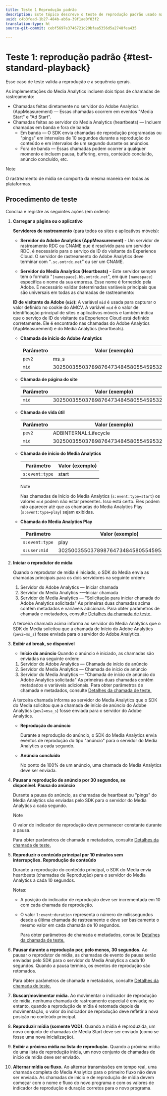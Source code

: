 ```yaml
---
title: Teste 1 Reprodução padrão
description: Este tópico descreve o teste de reprodução padrão usado na validação.
uuid: c4b3fead-1b27-484b-ab6a-39f1ae0f03f2
translation-type: ht
source-git-commit: cebf5697e3746721d29bfaa5356d5a2748fea435

---
```



# Teste 1: reprodução padrão {#test-standard-playback}

Esse caso de teste valida a reprodução e a sequência gerais.

As implementações do Media Analytics incluem dois tipos de chamadas de rastreamento:
* Chamadas feitas diretamente no servidor do Adobe Analytics (AppMeasurement) — Essas chamadas ocorrem em eventos &quot;Media Start&quot; e &quot;Ad Start&quot;.
* Chamadas feitas ao servidor do Media Analytics (heartbeats) — Incluem chamadas em banda e fora de banda:
   * Em banda — O SDK envia chamadas de reprodução programadas ou &quot;pings&quot; em intervalos de 10 segundos durante a reprodução do conteúdo e em intervalos de um segundo durante os anúncios.
   * Fora de banda — Essas chamadas podem ocorrer a qualquer momento e incluem pausa, buffering, erros, conteúdo concluído, anúncio concluído, etc.

>[!NOTE]
>O rastreamento de mídia se comporta da mesma maneira em todas as plataformas.

## Procedimento de teste

Conclua e registre as seguintes ações (em ordem):

1. **Carregar a página ou o aplicativo**

   **Servidores de rastreamento** (para todos os sites e aplicativos móveis):

   * **Servidor do Adobe Analytics (AppMeasurement) -** Um servidor de rastreamento RDC ou CNAME que é resolvido para um servidor RDC, é necessário para o serviço de ID do visitante da Experience Cloud. O servidor de rastreamento do Adobe Analytics deve terminar com “`.sc.omtrdc.net`” ou ser um CNAME.

   * **Servidor do Media Analytics (Heartbeats) -** Este servidor sempre tem o formato &quot;`[namespace].hb.omtrdc.net`&quot;, em que `[namespace]` especifica o nome da sua empresa. Esse nome é fornecido pela Adobe.
   É necessário validar determinadas variáveis principais que são universais em todas as chamadas de rastreamento:

   **ID de visitante da Adobe (`mid`):** A variável `mid` é usada para capturar o valor definido no cookie do AMCV. A variável `mid` é o valor de identificação principal de sites e aplicativos móveis e também indica que o serviço de ID de visitante da Experience Cloud está definido corretamente. Ele é encontrado nas chamadas do Adobe Analytics (AppMeasurement) e do Media Analytics (heartbeats).

   * **Chamada de início do Adobe Analytics**

      | Parâmetro | Valor (exemplo) |
      |---|---|
      | `pev2` | ms_s |
      | `mid` | 30250035503789876473484580554595324209 |

   * **Chamada de página do site**

      | Parâmetro | Valor (exemplo) |
      |---|---|
      | `mid` | 30250035503789876473484580554595324209 |

   * **Chamada de vida útil**

      | Parâmetro | Valor (exemplo) |
      |---|---|
      | `pev2` | ADBINTERNAL:Lifecycle |
      | `mid` | 30250035503789876473484580554595324209 |

   * **Chamada de início do Media Analytics**

      | Parâmetro | Valor (exemplo) |
      |---|---|
      | `s:event:type` | start |

      >[!NOTE]
      >
      >Nas chamadas de Início do Media Analytics (`s:event:type=start`) os valores `mid` podem não estar presentes. Isso está certo. Eles podem não aparecer até que as chamadas do Media Analytics Play (`s:event:type=play`) sejam exibidas.

   * **Chamada do Media Analytics Play**

      | Parâmetro | Valor (exemplo) |
      |---|---|
      | `s:event:type` | play |
      | `s:user:mid` | 30250035503789876473484580554595324209 |


1. **Iniciar o reprodutor de mídia**

   Quando o reprodutor de mídia é iniciado, o SDK do Media envia as chamadas principais para os dois servidores na seguinte ordem:

   1. Servidor do Adobe Analytics — Iniciar chamada
   1. Servidor do Media Analytics -—Iniciar chamada
   1. Servidor do Media Analytics — &quot;Solicitação para iniciar chamada do Adobe Analytics solicitada&quot;
   As primeiras duas chamadas acima contêm metadados e variáveis adicionais. Para obter parâmetros de chamada e metadados, consulte [Detalhes da chamada de teste.](/help/sdk-implement/validation/test-call-details.md#start-the-media-player)

   A terceira chamada acima informa ao servidor do Media Analytics que o SDK do Media solicitou que a chamada de Início do Adobe Analytics (`pev2=ms_s`) fosse enviada para o servidor do Adobe Analytics.

1. **Exibir ad break, se disponível**

   * **Início do anúncio**
   Quando o anúncio é iniciado, as chamadas são enviadas na seguinte ordem:

   1. Servidor do Adobe Analytics — Chamada de início de anúncio
   1. Servidor do Media Analytics — Chamada de início de anúncio
   1. Servidor do Media Analytics — &quot;Chamada de início de anúncio do Adobe Analytics solicitada&quot;
   As primeiras duas chamadas contêm metadados e variáveis adicionais. Para obter parâmetros de chamada e metadados, consulte [Detalhes da chamada de teste.](/help/sdk-implement/validation/test-call-details.md#view-ad-playback)

   A terceira chamada informa ao servidor do Media Analytics que o SDK do Media solicitou que a chamada de início de anúncio do Adobe Analytics (`pev2=msa_s`) fosse enviada para o servidor do Adobe Analytics.

   * **Reprodução do anúncio**

      Durante a reprodução do anúncio, o SDK do Media Analytics envia eventos de reprodução do tipo &quot;anúncio&quot; para o servidor do Media Analytics a cada segundo.

   * **Anúncio concluído**

      No ponto de 100% de um anúncio, uma chamada do Media Analytics deve ser enviada.



1. **Pausar a reprodução de anúncio por 30 segundos, se disponível.** **Pausa do anúncio**

   Durante a pausa do anúncio, as chamadas de heartbeat ou &quot;pings&quot; do Media Analytics são enviadas pelo SDK para o servidor do Media Analytics a cada segundo.

   >[!NOTE]
   >
   >O valor do indicador de reprodução deve permanecer constante durante a pausa.

   Para obter parâmetros de chamada e metadados, consulte [Detalhes da chamada de teste.](/help/sdk-implement/validation/test-call-details.md#ma-ad-pause-call)

1. **Reproduzir o conteúdo principal por 10 minutos sem interrupções.** **Reprodução de conteúdo**

   Durante a reprodução do conteúdo principal, o SDK do Media envia heartbeats (chamadas de Reprodução) para o servidor do Media Analytics a cada 10 segundos.

   Notas:

   * A posição do indicador de reprodução deve ser incrementada em 10 com cada chamada de reprodução.
   * O valor `l:event:duration` representa o número de milissegundos desde a última chamada de rastreamento e deve ser basicamente o mesmo valor em cada chamada de 10 segundos.

      Para obter parâmetros de chamada e metadados, consulte [Detalhes da chamada de teste.](/help/sdk-implement/validation/test-call-details.md#play-main-content)

1. **Pausar durante a reprodução por, pelo menos, 30 segundos.** Ao pausar o reprodutor de mídia, as chamadas de evento de pausa serão enviadas pelo SDK para o servidor do Media Analytics a cada 10 segundos. Quando a pausa termina, os eventos de reprodução são retomados.

   Para obter parâmetros de chamada e metadados, consulte [Detalhes da chamada de teste.](/help/sdk-implement/validation/test-call-details.md#pause-main-content)

1. **Buscar/movimentar mídia.** Ao movimentar o indicador de reprodução de mídia, nenhuma chamada de rastreamento especial é enviada; no entanto, quando a reprodução de mídia é retomada depois da movimentação, o valor do indicador de reprodução deve refletir a nova posição no conteúdo principal.

1. **Reproduzir mídia (somente VOD).** Quando a mídia é reproduzida, um novo conjunto de chamadas de Media Start deve ser enviado (como se fosse uma nova inicialização).

1. **Exibir a próxima mídia na lista de reprodução.** Quando a próxima mídia de uma lista de reprodução inicia, um novo conjunto de chamadas de início de mídia deve ser enviado.

1. **Alternar mídia ou fluxo.** Ao alternar transmissões em tempo real, uma chamada completa do Media Analytics para o primeiro fluxo não deve ser enviada. As chamadas de início e de reprodução de mídia devem começar com o nome e fluxo do novo programa e com os valores de indicador de reprodução e duração corretos para o novo programa.
